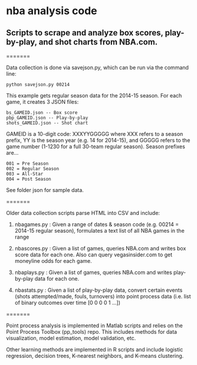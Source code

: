 # nba analysis code
## Scripts to scrape and analyze box scores, play-by-play, and shot charts from NBA.com.

=======

Data collection is done via savejson.py, which can be run via the command line:
  
    python savejson.py 00214
  

This example gets regular season data for the 2014-15 season. For each game, it creates 3 JSON files:

    bs_GAMEID.json -- Box score
    pbp_GAMEID.json -- Play-by-play
    shots_GAMEID.json -- Shot chart
  

GAMEID is a 10-digit code: XXXYYGGGGG where XXX refers to a season prefix, YY is the season year (e.g. 14 for 2014-15), and GGGGG refers to the game number (1-1230 for a full 30-team regular season). Season prefixes are...

    001 = Pre Season
    002 = Regular Season
    003 = All-Star
    004 = Post Season


See folder json for sample data.

=======

Older data collection scripts parse HTML into CSV and include:

1. nbagames.py : Given a range of dates & season code (e.g. 00214 = 2014-15 regular season), formulates a text list of all NBA games in the range

2. nbascores.py : Given a list of games, queries NBA.com and writes box score data for each one. Also can query vegasinsider.com to get moneyline odds for each game.

3. nbaplays.py : Given a list of games, queries NBA.com and writes play-by-play data for each one.

4. nbastats.py : Given a list of play-by-play data, convert certain events (shots attempted/made, fouls, turnovers) into point process data (i.e. list of binary outcomes over time [0 0 0 0 1 ...])

=======

Point process analysis is implemented in Matlab scripts and relies on the Point Process Toolbox (pp_tools) repo. This includes methods for data visualization, model estimation, model validation, etc.

Other learning methods are implemented in R scripts and include logistic regression, decision trees, K-nearest neighbors, and K-means clustering.
